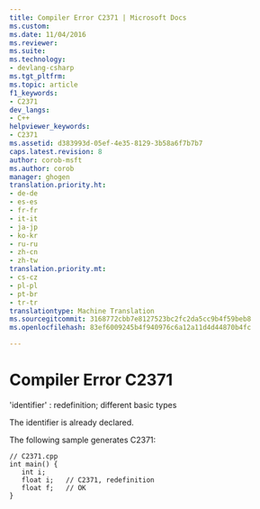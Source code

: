 ```yaml
---
title: Compiler Error C2371 | Microsoft Docs
ms.custom: 
ms.date: 11/04/2016
ms.reviewer: 
ms.suite: 
ms.technology:
- devlang-csharp
ms.tgt_pltfrm: 
ms.topic: article
f1_keywords:
- C2371
dev_langs:
- C++
helpviewer_keywords:
- C2371
ms.assetid: d383993d-05ef-4e35-8129-3b58a6f7b7b7
caps.latest.revision: 8
author: corob-msft
ms.author: corob
manager: ghogen
translation.priority.ht:
- de-de
- es-es
- fr-fr
- it-it
- ja-jp
- ko-kr
- ru-ru
- zh-cn
- zh-tw
translation.priority.mt:
- cs-cz
- pl-pl
- pt-br
- tr-tr
translationtype: Machine Translation
ms.sourcegitcommit: 3168772cbb7e8127523bc2fc2da5cc9b4f59beb8
ms.openlocfilehash: 83ef6009245b4f940976c6a12a11d4d44870b4fc

---
```

# Compiler Error C2371
'identifier' : redefinition; different basic types  
  
 The identifier is already declared.  
  
 The following sample generates C2371:  
  
```  
// C2371.cpp  
int main() {  
   int i;  
   float i;   // C2371, redefinition  
   float f;   // OK  
}  
```


<!--HONumber=Jan17_HO2-->


